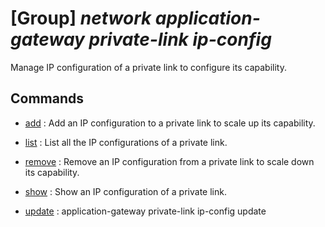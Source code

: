 # [Group] _network application-gateway private-link ip-config_

Manage IP configuration of a private link to configure its capability.

## Commands

- [add](/Commands/network/application-gateway/private-link/ip-config/_add.md)
: Add an IP configuration to a private link to scale up its capability.

- [list](/Commands/network/application-gateway/private-link/ip-config/_list.md)
: List all the IP configurations of a private link.

- [remove](/Commands/network/application-gateway/private-link/ip-config/_remove.md)
: Remove an IP configuration from a private link to scale down its capability.

- [show](/Commands/network/application-gateway/private-link/ip-config/_show.md)
: Show an IP configuration of a private link.

- [update](/Commands/network/application-gateway/private-link/ip-config/_update.md)
: application-gateway private-link ip-config update
